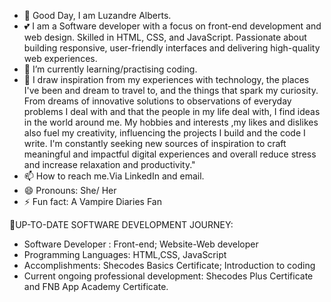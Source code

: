 - 👑 Good Day, I am Luzandre Alberts.
- 💕 I am a Software developer with a focus on front-end development and web design. Skilled in HTML, CSS, and JavaScript. Passionate about building responsive, user-friendly interfaces and delivering high-quality web experiences.
- 🌱 I’m currently learning/practising coding.
- 💞️ I draw inspiration from my experiences with technology, the places I've been and dream to travel to, and the things that spark my curiosity. From dreams of innovative solutions to observations of everyday problems I deal with and that the people in my life deal with, I find ideas in the world around me. My hobbies and interests ,my likes and dislikes also fuel my creativity, influencing the projects I build and the code I write. I'm constantly seeking new sources of inspiration to craft meaningful and impactful digital experiences and overall reduce stress and increase relaxation and productivity."
- 📫 How to reach me.Via LinkedIn and email.
- 😄 Pronouns: She/ Her
- ⚡ Fun fact: A Vampire Diaries Fan
  
👑UP-TO-DATE SOFTWARE DEVELOPMENT JOURNEY:
- Software Developer : Front-end; Website-Web developer
- Programming Languages: HTML,CSS, JavaScript
- Accomplishments: Shecodes Basics Certificate; Introduction to coding
- Current ongoing professional development: Shecodes Plus Certificate and FNB App 
  Academy Certificate.

<!---
Luzandre-A/Luzandre-A is a ✨ special ✨ repository because its `README.md` (this file) appears on your GitHub profile.
You can click the Preview link to take a look at your changes.
--->
